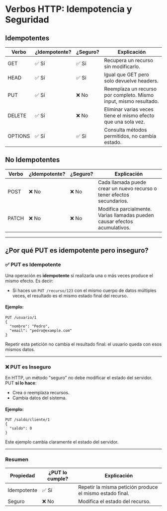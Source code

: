 
# Verbos HTTP: Idempotencia y Seguridad

## Idempotentes

| Verbo     | ¿Idempotente? | ¿Seguro? | Explicación |
|-----------|----------------|----------|-------------|
| GET       | ✅ Sí          | ✅ Sí     | Recupera un recurso sin modificarlo. |
| HEAD      | ✅ Sí          | ✅ Sí     | Igual que GET pero solo devuelve headers. |
| PUT       | ✅ Sí          | ❌ No     | Reemplaza un recurso por completo. Mismo input, mismo resultado. |
| DELETE    | ✅ Sí          | ❌ No     | Eliminar varias veces tiene el mismo efecto que una sola vez. |
| OPTIONS   | ✅ Sí          | ✅ Sí     | Consulta métodos permitidos, no cambia estado. |

## No Idempotentes

| Verbo     | ¿Idempotente? | ¿Seguro? | Explicación |
|-----------|----------------|----------|-------------|
| POST      | ❌ No          | ❌ No     | Cada llamada puede crear un nuevo recurso o tener efectos secundarios. |
| PATCH     | ❌ No          | ❌ No     | Modifica parcialmente. Varias llamadas pueden causar efectos acumulativos. |

---

## ¿Por qué PUT es idempotente pero inseguro?

### ✅ PUT es Idempotente

Una operación es **idempotente** si realizarla una o más veces produce el mismo efecto. Es decir:

- Si haces un `PUT /recurso/123` con el mismo cuerpo de datos múltiples veces, el resultado es el mismo estado final del recurso.

#### Ejemplo:
```http
PUT /usuario/1
{
  "nombre": "Pedro",
  "email": "pedro@example.com"
}
```
Repetir esta petición no cambia el resultado final: el usuario queda con esos mismos datos.

---

### ❌ PUT es Inseguro

En HTTP, un método "seguro" no debe modificar el estado del servidor. PUT **sí lo hace**:

- Crea o reemplaza recursos.
- Cambia datos del sistema.

#### Ejemplo:
```http
PUT /saldo/cliente/1
{
  "saldo": 0
}
```
Este ejemplo cambia claramente el estado del servidor.

---

### Resumen

| Propiedad      | ¿PUT lo cumple? | Explicación                                   |
|----------------|------------------|-----------------------------------------------|
| Idempotente    | ✅ Sí            | Repetir la misma petición produce el mismo estado final. |
| Seguro         | ❌ No            | Modifica el estado del recurso. |
